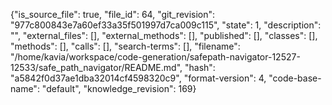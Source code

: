 {"is_source_file": true, "file_id": 64, "git_revision": "977c800843e7a60ef33a35f501997d7ca009c115", "state": 1, "description": "", "external_files": [], "external_methods": [], "published": [], "classes": [], "methods": [], "calls": [], "search-terms": [], "filename": "/home/kavia/workspace/code-generation/safepath-navigator-12527-12533/safe_path_navigator/README.md", "hash": "a5842f0d37ae1dba32014cf4598320c9", "format-version": 4, "code-base-name": "default", "knowledge_revision": 169}